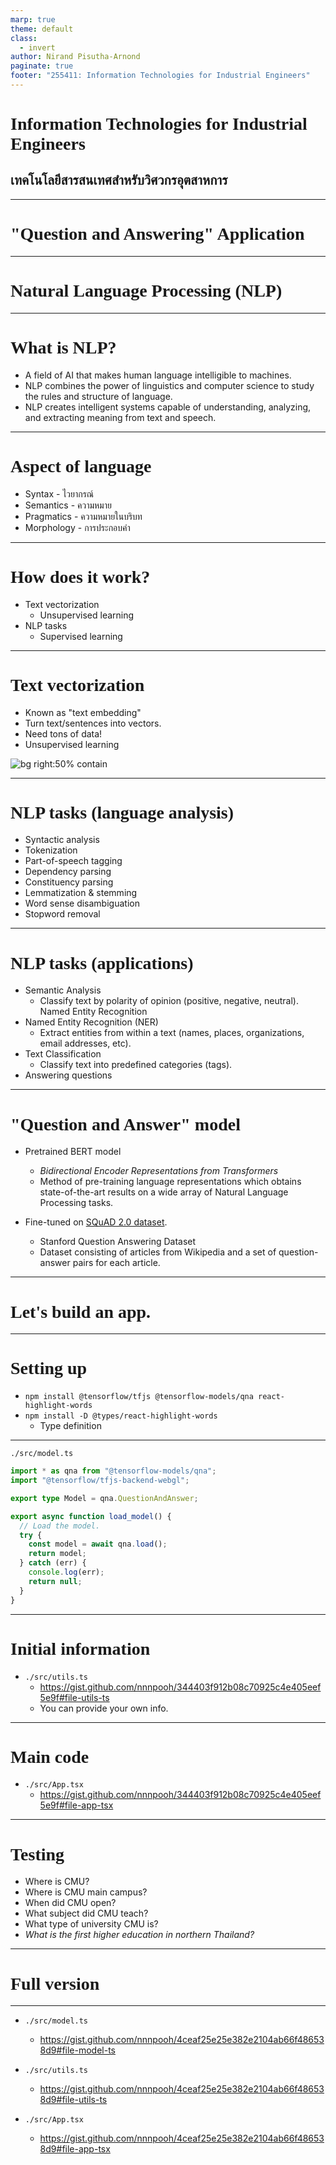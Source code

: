 ```yaml
---
marp: true
theme: default
class:
  - invert
author: Nirand Pisutha-Arnond
paginate: true
footer: "255411: Information Technologies for Industrial Engineers"
---
```


<style>
@import url('https://fonts.googleapis.com/css2?family=Prompt:ital,wght@0,100;0,300;0,400;0,700;1,100;1,300;1,400;1,700&display=swap');

    :root {
    font-family: Prompt;
    --hl-color: #D57E7E;
}
h1 {
  font-family: Prompt
}
</style>

# Information Technologies for Industrial Engineers

## เทคโนโลยีสารสนเทศสำหรับวิศวกรอุตสาหการ

---

# "Question and Answering" Application

---

# Natural Language Processing (NLP)

---

# What is NLP?

- A field of AI that makes human language intelligible to machines.
- NLP combines the power of linguistics and computer science to study the rules and structure of language.
- NLP creates intelligent systems capable of understanding, analyzing, and extracting meaning from text and speech.

---

# Aspect of language

- Syntax - ไวยากรณ์
- Semantics - ความหมาย
- Pragmatics - ความหมายในบริบท
- Morphology - การประกอบคำ

---

# How does it work?

- Text vectorization
  - Unsupervised learning
- NLP tasks
  - Supervised learning

---

# Text vectorization

- Known as "text embedding"
- Turn text/sentences into vectors.
- Need tons of data!
- Unsupervised learning

![bg right:50% contain](./img/embedding.png)

---

# NLP tasks (language analysis)

- Syntactic analysis
- Tokenization
- Part-of-speech tagging
- Dependency parsing
- Constituency parsing
- Lemmatization & stemming
- Word sense disambiguation
- Stopword removal

---

# NLP tasks (applications)

- Semantic Analysis
  - Classify text by polarity of opinion (positive, negative, neutral).
    Named Entity Recognition
- Named Entity Recognition (NER)
  - Extract entities from within a text (names, places, organizations, email addresses, etc).
- Text Classification
  - Classify text into predefined categories (tags).
- Answering questions

---

# "Question and Answer" model

- Pretrained BERT model

  - _Bidirectional Encoder Representations from Transformers_
  - Method of pre-training language representations which obtains state-of-the-art results on a wide array of Natural Language Processing tasks.

- Fine-tuned on [SQuAD 2.0 dataset](https://rajpurkar.github.io/SQuAD-explorer/).
  - Stanford Question Answering Dataset
  - Dataset consisting of articles from Wikipedia and a set of question-answer pairs for each article.

---

# Let's build an app.

---

# Setting up

- `npm install @tensorflow/tfjs @tensorflow-models/qna react-highlight-words`
- `npm install -D @types/react-highlight-words`
  - Type definition

---

`./src/model.ts`

```ts
import * as qna from "@tensorflow-models/qna";
import "@tensorflow/tfjs-backend-webgl";

export type Model = qna.QuestionAndAnswer;

export async function load_model() {
  // Load the model.
  try {
    const model = await qna.load();
    return model;
  } catch (err) {
    console.log(err);
    return null;
  }
}
```

---

# Initial information

- `./src/utils.ts`
  - https://gist.github.com/nnnpooh/344403f912b08c70925c4e405eef5e9f#file-utils-ts
  - You can provide your own info.

---

# Main code

- `./src/App.tsx`
  - https://gist.github.com/nnnpooh/344403f912b08c70925c4e405eef5e9f#file-app-tsx

---

# Testing

- Where is CMU?
- Where is CMU main campus?
- When did CMU open?
- What subject did CMU teach?
- What type of university CMU is?
- _What is the first higher education in northern Thailand?_

---

# Full version

---

- `./src/model.ts`

  - https://gist.github.com/nnnpooh/4ceaf25e25e382e2104ab66f486538d9#file-model-ts

- `./src/utils.ts`

  - https://gist.github.com/nnnpooh/4ceaf25e25e382e2104ab66f486538d9#file-utils-ts

- `./src/App.tsx`
  - https://gist.github.com/nnnpooh/4ceaf25e25e382e2104ab66f486538d9#file-app-tsx
